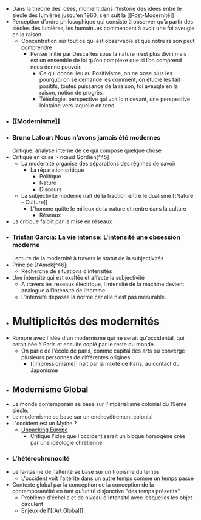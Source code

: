 - Dans la théorie des idées, moment dans l’historie des idées entre le siècle des lumières jusqu’en 1960, s’en suit la [[Post-Modernité]]
- Perception d’ordre philosophique qui consiste à observer qu’à partir des siècles des lumières, les humain..es commencent à avoir une foi aveugle en la raison
	- Concentration sur tout ce qui est observable et que notre raison peut comprendre
		- Penser initié par Descartes sous la nature n’est plus divin mais est un ensemble de loi qu’on complexe que si l’on comprend nous donne pouvoir.
			- Ce qui donne lieu au Positivisme, on ne pose plus les pourquoi on se demande les comment, on étudie les fait positifs, toutes puissance de la raison, foi aveugle en la raison, notion de progrès.
			- Téléologie: perspective qui voit loin devant, une perspective lointaine vers laquelle on tend.
- ### [[Modernisme]]
- ### Bruno Latour: Nous n’avons jamais été modernes
  Critique: analyse interne de ce qui compose quelque chose
- Critique en crise > nœud Gordien[^45]
	- La modernité organise des séparations des régimes de savoir
		- La réparation critique
			- Politique
			- Nature
			- Discours
	- La subjectivité moderne naît de la fraction entre le dualisme [[Nature - Culture]]
		- L’homme quitte le milieux de la nature et rentre dans la culture
			- Réseaux
- La critique faiblit par la mise en réseaux
- ### Tristan Garcia: La vie intense: L’intensité une obsession moderne
  Lecture de la modernité à travers le statut de la subjectivités
- Principe D’Amok[^46]:
	- Recherche de situations d’intensités
- Une intensité qui est exaltée et affecte la subjectivité
	- A travers les réseaux électrique, l’intensité de la machine devient analogue à l’intensité de l’homme
	- L’intensité dépasse la norme car elle n’est pas mesurable.
- # Multiplicités des modernités
- Rompre avec l'idée d'un modernisme qui ne serait qu'occidental, qui serait née à Paris et ensuite copié par le reste du monde.
	- On parle de l'école de paris, comme capital des arts ou converge plusieurs personnes de différentes origines
		- [[Impressionisme]] nait par la mixité de Paris, au contact du Japonisme
- ## Modernisme Global
- Le monde contemporain se base sur l'impérialisme colonial du 19ème siècle.
- Le modernisme se base sur un enchevêtrement colonial
- L'occident est un Mythe ?
	- [Unpacking Europe](https://aaa.org.hk/en/collections/search/library/unpacking-europe-towards-a-critical-reading)
		- Critique l'idée que l'occident serait un bloque homogène crée par une idéologie chrétienne
- ### L'hétérochronocité
- Le fantasme de l'altérité se base sur un tropisme du temps
	- L'occident voit l'altérité dans un autre temps comme un temps passé
- Contexte global par la conception de la conception de la contemporanéité en tant qu'unité disjonctive "des temps présents"
	- Problème d'échelle et de niveau d'intensité avec lesquelles les objet circulent
	- Enjeux de l'[[Art Global]]